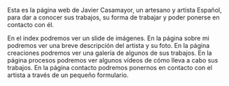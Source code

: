 Esta es la página web de Javier Casamayor, un artesano y artista Español, para dar a conocer sus trabajos, su forma de trabajar y poder ponerse en contacto con él.

En el index podremos ver un slide de imágenes.
En la página sobre mi podremos ver una breve descripción del artista y su foto.
En la página creaciones podremos ver una galería de algunos de sus trabajos.
En la página procesos podremos ver algunos vídeos de cómo lleva a cabo sus trabajos.
En la página contacto podremos ponernos en contacto con el artista a través de un pequeño formulario.